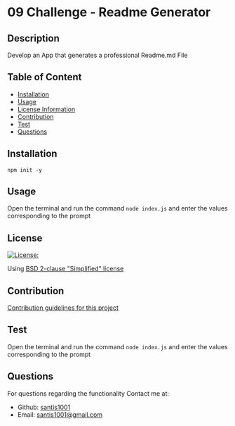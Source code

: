 # 09 Challenge - Readme Generator
## Description
Develop an App that generates a professional Readme.md File

## Table of Content
- [Installation](#installation)
- [Usage](#usage)
- [License Information](#License)
- [Contribution](#contribution)
- [Test](#test)
- [Questions](#questions)
## Installation
```
npm init -y
```

## Usage
Open the terminal and run the command `node index.js` and enter the values corresponding to the prompt
## License
[![License:](https://img.shields.io/badge/License-BSD_2-blue.svg)](https://opensource.org/licenses/bsd-2-clause)

Using [BSD 2-clause "Simplified" license](https://opensource.org/licenses/bsd-2-clause)

## Contribution
[Contribution guidelines for this project](docs/CONTRIBUTING.md)

## Test
  Open the terminal and run the command `node index.js` and enter the values corresponding to the prompt

## Questions
For questions regarding the functionality
Contact me at: 
* Github: [santis1001](https://github.com/santis1001)
* Email: santis1001@gmail.com

